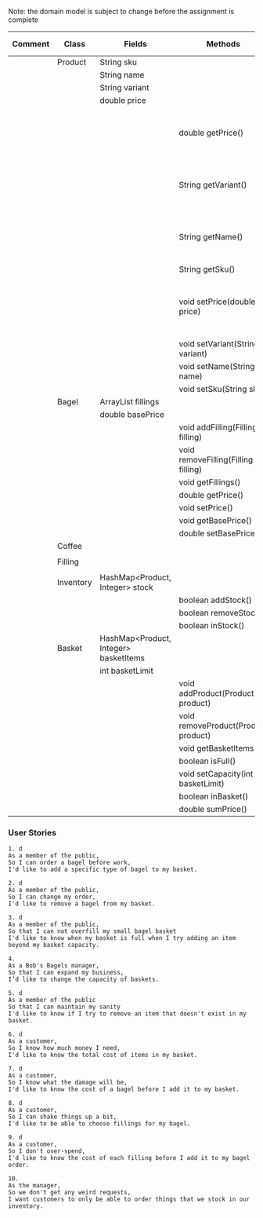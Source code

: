 

Note: the domain model is subject to change before the assignment is complete

| Comment | Class     | Fields                                | Methods                             | Test | Done | Situation                                  | Output / Response                           |
|---------|-----------|---------------------------------------|-------------------------------------|------|------|--------------------------------------------|---------------------------------------------|
|         | Product   | String sku                            |                                     |      |      |                                            |                                             |
|         |           | String name                           |                                     |      |      |                                            |                                             |
|         |           | String variant                        |                                     |      |      |                                            |                                             |
|         |           | double price                          |                                     |      |      |                                            |                                             |
|         |           |                                       | double getPrice()                   | x    | x    | Get product price outside of class         | returns a double representing product price |
|         |           |                                       | String getVariant()                 | x    | x    | get product variant outside of class       | returns a String containing product variant |
|         |           |                                       | String getName()                    | x    | x    | get product name outside of class          | returns a String containing product name    |
|         |           |                                       | String getSku()                     | x    | x    |                                            |                                             |
|         |           |                                       | void setPrice(double price)         | x    | x    | Change product price from outside of class | the product                                 |
|         |           |                                       | void setVariant(String variant)     | x    | x    |                                            |                                             |
|         |           |                                       | void setName(String name)           | x    | x    |                                            |                                             |
|         |           |                                       | void setSku(String sku)             | x    | x    |                                            |                                             |
|         | Bagel     | ArrayList<Filling> fillings           |                                     |      |      |                                            |                                             |
|         |           | double basePrice                      |                                     |      |      |                                            |                                             |
|         |           |                                       | void addFilling(Filling filling)    | x    |      |                                            |                                             |
|         |           |                                       | void removeFilling(Filling filling) |      |      |                                            |                                             |
|         |           |                                       | void getFillings()                  | x    |      |                                            |                                             |
|         |           |                                       | double getPrice()                   | x    |      |                                            |                                             |
|         |           |                                       | void setPrice()                     | x    |      |                                            |                                             |
|         |           |                                       | void getBasePrice()                 | x    |      |                                            |                                             |
|         |           |                                       | double setBasePrice()               | x    |      |                                            |                                             |
|         | Coffee    |                                       |                                     |      |      |                                            |                                             |
|         |           |                                       |                                     |      |      |                                            |                                             |
|         | Filling   |                                       |                                     |      |      |                                            |                                             |
|         |           |                                       |                                     |      |      |                                            |                                             |
|         | Inventory | HashMap<Product, Integer> stock       |                                     |      |      |                                            |                                             |
|         |           |                                       | boolean addStock()                  |      |      |                                            |                                             |
|         |           |                                       | boolean removeStock()               |      |      |                                            |                                             |
|         |           |                                       | boolean inStock()                   |      |      |                                            |                                             |
|         | Basket    | HashMap<Product, Integer> basketItems |                                     |      |      |                                            |                                             |
|         |           | int basketLimit                       |                                     |      |      |                                            |                                             |
|         |           |                                       | void addProduct(Product product)    |      |      |                                            |                                             |
|         |           |                                       | void removeProduct(Product product) |      |      |                                            |                                             |
|         |           |                                       | void getBasketItems()               | x    |      |                                            |                                             |
|         |           |                                       | boolean isFull()                    |      |      |                                            |                                             |
|         |           |                                       | void setCapacity(int basketLimit)   |      |      |                                            |                                             |
|         |           |                                       | boolean inBasket()                  |      |      |                                            |                                             |
|         |           |                                       | double sumPrice()                   |      |      |                                            |                                             |

### User Stories
```
1. d
As a member of the public,
So I can order a bagel before work,
I'd like to add a specific type of bagel to my basket.
```

```
2. d
As a member of the public,
So I can change my order,
I'd like to remove a bagel from my basket.
```

```
3. d
As a member of the public,
So that I can not overfill my small bagel basket
I'd like to know when my basket is full when I try adding an item beyond my basket capacity.
```

```
4.  
As a Bob's Bagels manager,
So that I can expand my business,
I’d like to change the capacity of baskets.
```

```
5. d
As a member of the public
So that I can maintain my sanity
I'd like to know if I try to remove an item that doesn't exist in my basket.
```

```
6. d
As a customer,
So I know how much money I need,
I'd like to know the total cost of items in my basket.
```

```
7. d
As a customer,
So I know what the damage will be,
I'd like to know the cost of a bagel before I add it to my basket.
```

```
8. d
As a customer,
So I can shake things up a bit,
I'd like to be able to choose fillings for my bagel.
```

```
9. d
As a customer,
So I don't over-spend,
I'd like to know the cost of each filling before I add it to my bagel order.
```

```
10. 
As the manager,
So we don't get any weird requests,
I want customers to only be able to order things that we stock in our inventory.
```
